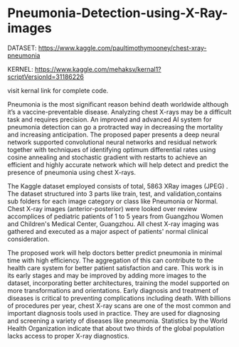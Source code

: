 # Pneumonia-Detection-using-X-Ray-images
DATASET: https://www.kaggle.com/paultimothymooney/chest-xray-pneumonia

KERNEL: https://www.kaggle.com/mehaksv/kernal1?scriptVersionId=31186226

visit kernal link for complete code.

Pneumonia is the most significant reason behind death
worldwide although it’s a vaccine-preventable disease. Analyzing
chest X-rays may be a difficult task and requires precision. An
improved and advanced AI system for pneumonia detection can go
a protracted way in decreasing the mortality and increasing
anticipation. The proposed paper presents a deep neural network
supported convolutional neural networks and residual network
together with techniques of identifying optimum differential rates
using cosine annealing and stochastic gradient with restarts to
achieve an efficient and highly accurate network which will help
detect and predict the presence of pneumonia using chest X-rays.

The Kaggle dataset employed consists of total, 5863 XRay images (JPEG) . The dataset structured into 3 parts
like train, test, and validation,contains sub folders for each
image category or class like Pneumonia or Normal. Chest
X-ray images (anterior-posterior) were looked over review
accomplices of pediatric patients of 1 to 5 years from
Guangzhou Women and Children's Medical Center,
Guangzhou. All chest X-ray imaging was gathered and
executed as a major aspect of patients' normal clinical
consideration.

The proposed work will help doctors better predict
pneumonia in minimal time with high efficiency. The
aggregation of this can contribute to the health care system
for better patient satisfaction and care. This work is in its
early stages and may be improved by adding more images to
the dataset, incorporating better architectures, training the
model supported on more transformations and orientations.
Early diagnosis and treatment of diseases is critical to
preventing complications including death. With billions of
procedures per year, chest X-ray scans are one of the most
common and important diagnosis tools used in practice.
They are used for diagnosing and screening a variety of
diseases like pneumonia. Statistics by the World Health
Organization indicate that about two thirds of the global
population lacks access to proper X-ray diagnostics.
